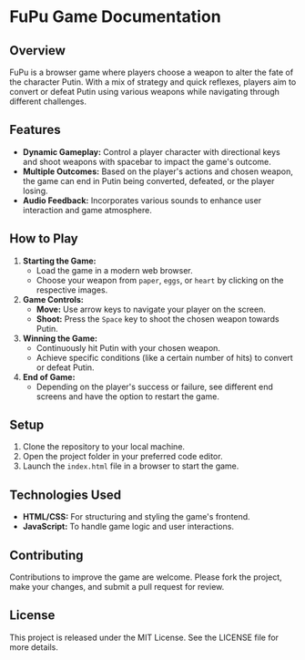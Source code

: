# FuPu Game Documentation
## Overview
FuPu is a browser game where players choose a weapon to alter the fate of the character Putin. With a mix of strategy and quick reflexes, players aim to convert or defeat Putin using various weapons while navigating through different challenges.
## Features
- **Dynamic Gameplay:** Control a player character with directional keys and shoot weapons with spacebar to impact the game's outcome.
- **Multiple Outcomes:** Based on the player's actions and chosen weapon, the game can end in Putin being converted, defeated, or the player losing.
- **Audio Feedback:** Incorporates various sounds to enhance user interaction and game atmosphere.
## How to Play
1. **Starting the Game:**
   - Load the game in a modern web browser.
   - Choose your weapon from `paper`, `eggs`, or `heart` by clicking on the respective images.
2. **Game Controls:**
   - **Move:** Use arrow keys to navigate your player on the screen.
   - **Shoot:** Press the `Space` key to shoot the chosen weapon towards Putin.
3. **Winning the Game:**
   - Continuously hit Putin with your chosen weapon.
   - Achieve specific conditions (like a certain number of hits) to convert or defeat Putin.
4. **End of Game:**
   - Depending on the player's success or failure, see different end screens and have the option to restart the game.
## Setup
1. Clone the repository to your local machine.
2. Open the project folder in your preferred code editor.
3. Launch the `index.html` file in a browser to start the game.
## Technologies Used
- **HTML/CSS:** For structuring and styling the game's frontend.
- **JavaScript:** To handle game logic and user interactions.
## Contributing
Contributions to improve the game are welcome. Please fork the project, make your changes, and submit a pull request for review.
## License
This project is released under the MIT License. See the LICENSE file for more details.
